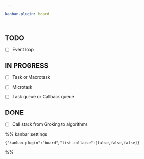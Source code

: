 ```yaml
---

kanban-plugin: board

---
```


## TODO

- [ ] Event loop


## IN PROGRESS

- [ ] Task or Macrotask
- [ ] Microtask
- [ ] Task queue or Callback queue


## DONE

- [ ] Call stack from Groking to algorithms




%% kanban:settings
```
{"kanban-plugin":"board","list-collapse":[false,false,false]}
```
%%